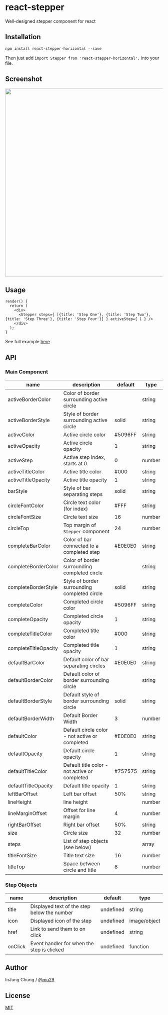 # react-stepper
Well-designed stepper component for react

## Installation
```
npm install react-stepper-horizontal --save
```
Then just add `import Stepper from 'react-stepper-horizontal';` into your file.

## Screenshot
<img src="https://raw.githubusercontent.com/mu29/react-stepper/master/example/example.png" width="600" />

## Usage
```
render() {
  return (
    <div>
      <Stepper steps={ [{title: 'Step One'}, {title: 'Step Two'}, {title: 'Step Three'}, {title: 'Step Four'}] } activeStep={ 1 } />
    </div>
  );
}
```
See full example [here](https://github.com/mu29/react-stepper/blob/master/example/example.js)

## API

### Main Component

| name     | description    | default    | type     |
|----------|----------------|--------------|--------|
|activeBorderColor|Color of border surrounding active circle||string|
|activeBorderStyle|Style of border surrounding active circle|solid|string|
|activeColor|Active circle color|#5096FF|string|
|activeOpacity|Active circle opacity|1|string|
|activeStep|Active step index, starts at 0|0|number|
|activeTitleColor|Active title color|#000|string|
|activeTitleOpacity|Active title opacity|1|string|
|barStyle|Style of bar separating steps|solid|string|
|circleFontColor|Circle text color (for index)|#FFF|string|
|circleFontSize|Circle text size|16|number|
|circleTop|Top margin of `Stepper` component|24|number|
|completeBarColor|Color of bar connected to a completed step|#E0E0E0|string|
|completeBorderColor|Color of border surrounding completed circle||string|
|completeBorderStyle|Style of border surrounding completed circle|solid|string|
|completeColor|Completed circle color|#5096FF|string|
|completeOpacity|Completed circle opacity|1|string|
|completeTitleColor|Completed title color|#000|string|
|completeTitleOpacity|Completed title opacity|1|string|
|defaultBarColor|Default color of bar separating circles|#E0E0E0|string|
|defaultBorderColor|Default color of border surrounding circle||string|
|defaultBorderStyle|Default style of border surrounding circle|solid|string|
|defaultBorderWidth|Default Border Width|3|number|
|defaultColor|Default circle color - not active or completed|#E0E0E0|string|
|defaultOpacity|Default circle opacity|1|string|
|defaultTitleColor|Default title color - not active or completed|#757575|string|
|defaultTitleOpacity|Default title opacity|1|string|
|leftBarOffset|Left bar offset|50%|string|
|lineHeight|line height||number|
|lineMarginOffset|Offset for line margin|4|number|
|rightBarOffset|Right bar offset|50%|string|
|size|Circle size|32|number|
|steps|List of step objects (see below)||array|
|titleFontSize|Title text size|16|number|
|titleTop|Space between circle and title|8|number|

### Step Objects
| name     | description    | default    | type   |
|----------|----------------|------------|--------|
|title|Displayed text of the step below the number|undefined|string|
|icon|Displayed icon of the step|undefined|image/object|
|href|Link to send them to on click|undefined|string|
|onClick|Event handler for when the step is clicked|undefined|function|


## Author

InJung Chung / [@mu29](http://mu29.github.io/)

## License

[MIT](./LICENSE)
